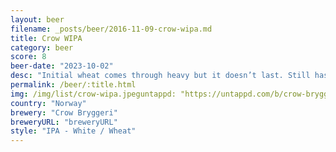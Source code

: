 ```yaml
---
layout: beer
filename: _posts/beer/2016-11-09-crow-wipa.md
title: Crow WIPA
category: beer
score: 8
beer-date: "2023-10-02"
desc: "Initial wheat comes through heavy but it doesn’t last. Still has that little banana tinge through the hops"
permalink: /beer/:title.html
img: /img/list/crow-wipa.jpeguntappd: "https://untappd.com/b/crow-bryggeri-wipa/675743"
country: "Norway"
brewery: "Crow Bryggeri"
breweryURL: "breweryURL"
style: "IPA - White / Wheat"
---
```

